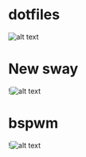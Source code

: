 # dotfiles
![alt text](https://i.imgur.com/CBLqnEP.jpg)
# New sway
!![alt text](https://imgurupload.org/files/2021-08-02-095124-screenshot.png)

# bspwm
!![alt text](https://i.imgur.com/XrHjpVS.jpg)
